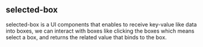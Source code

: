 ## selected-box ##

selected-box is a UI components that enables to receive key-value like data into boxes, we can interact with 
boxes like clicking the boxes which means select a box, and returns the related value that binds to the box.


